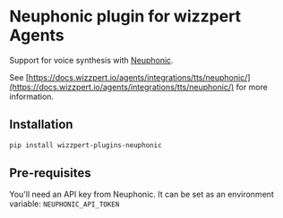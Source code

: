 # Neuphonic plugin for wizzpert Agents

Support for voice synthesis with [Neuphonic](https://neuphonic.com).

See [https://docs.wizzpert.io/agents/integrations/tts/neuphonic/](https://docs.wizzpert.io/agents/integrations/tts/neuphonic/) for more information.

## Installation

```bash
pip install wizzpert-plugins-neuphonic
```

## Pre-requisites

You'll need an API key from Neuphonic. It can be set as an environment variable: `NEUPHONIC_API_TOKEN`
